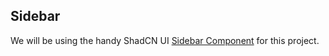 ## Sidebar
We will be using the handy ShadCN UI [Sidebar Component](https://ui.shadcn.com/docs/components/sidebar) for this project.

